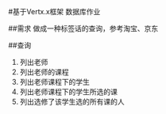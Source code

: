 #基于Vertx.x框架 数据库作业

##需求
做成一种标签话的查询，参考淘宝、京东

##查询
1. 列出老师
2. 列出老师的课程
3. 列出老师课程下的学生
4. 列出老师课程下的学生所选的课
5. 列出选修了该学生选的所有课的人